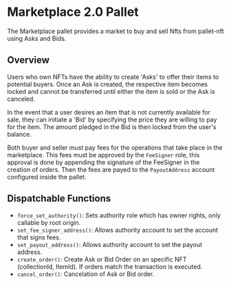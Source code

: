 # Marketplace 2.0 Pallet

The Marketplace pallet provides a market to buy and sell Nfts from pallet-nft using Asks and Bids.

## Overview

Users who own NFTs have the ability to create 'Asks' to offer their items to potential buyers. Once an Ask is created, the respective item becomes locked and cannot be transferred until either the item is sold or the Ask is canceled.

In the event that a user desires an item that is not currently available for sale, they can initiate a 'Bid' by specifying the price they are willing to pay for the item. The amount pledged in the Bid is then locked from the user's balance.

Both buyer and seller must pay fees for the operations that take place in the marketplace. This fees must be approved by the `FeeSigner` role, this approval is done by appending the signature of the FeeSigner in the creation of orders. Then the fees are payed to the `PayoutAddress` account configured inside the pallet.

## Dispatchable Functions

-   `force_set_authority()`: Sets authority role which has owner rights, only callable by root origin.
-   `set_fee_signer_address()`: Allows authority account to set the account that signs fees.
-   `set_payout_address()`: Allows authority account to set the payout address.
-   `create_order()`: Create Ask or Bid Order on an specific NFT (collectionId, ItemId). If orders match the transaction is executed.
-   `cancel_order()`: Cancelation of Ask or Bid order.
